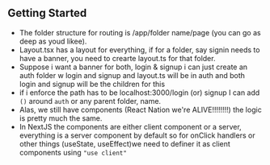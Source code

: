 
## Getting Started

- The folder structure for routing is /app/folder name/page  (you can go as deep as youd likee).
-  Layout.tsx has a layout for everything, if for a folder, say signin needs to have a banner, you need to crearte layout.ts for that folder.
- Suppose i want a banner for both, login & signup i can just create an auth folder w login and signup and layout.ts will be in auth and both login and signup will be the children for this
- if i enforce the path has to be localhost:3000/login (or) signup I can add `()` around `auth` or any parent folder, name.
- Alas, we still have components (React Nation we're ALIVE!!!!!!!!) the logic is pretty much the same.
- In NextJS the components are either client component or a server, everything is a server component by default so for onClick handlers or other things (useState, useEffect)we need to definer it as client components using `"use client"`
